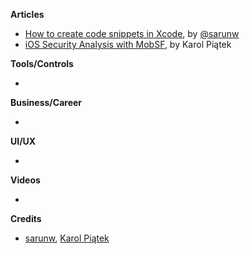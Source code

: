 
**Articles**

* [How to create code snippets in Xcode](https://sarunw.com/posts/how-to-create-code-snippets-in-xcode/), by [@sarunw](https://twitter.com/sarunw)
* [iOS Security Analysis with MobSF](https://www.netguru.com/codestories/ios-security-analysis-with-mobsf), by Karol Piątek

**Tools/Controls**

*

**Business/Career**

*

**UI/UX**

*

**Videos**

*

**Credits**

* [sarunw](https://github.com/sarunw), [Karol Piątek](https://github.com/karolpiateknet)
